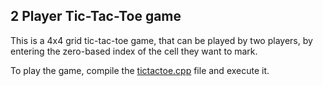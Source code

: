 ## 2 Player Tic-Tac-Toe game

This is a 4x4 grid tic-tac-toe game, that can be played by two players, by entering the zero-based index of the cell they want to mark.

To play the game, compile the [tictactoe.cpp](https://github.com/shorane/practice_cpp/blob/master/2_player_tictactoe/tictactoe.cpp) file and execute it.
